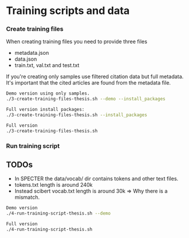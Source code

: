 # Training scripts and data 


### Create training files
When creating training files you need to provide three files 
-  metadata.json 
- data.json
- train.txt, val.txt and test.txt 

If you're creating only samples use filtered citation data but full metadata.
It's important that the cited articles are found from the metadata file. 

```bash
Demo version using only samples.
./3-create-training-files-thesis.sh --demo --install_packages

Full version install packages: 
./3-create-training-files-thesis.sh --install_packages

Full version 
./3-create-training-files-thesis.sh
```


### Run training script 


## TODOs 
- In SPECTER the data/vocab/ dir contains tokens and other text files. 
- tokens.txt length is around 240k 
- Instead scibert vocab.txt length is around 30k => Why there is a mismatch. 


```bash
Demo version
./4-run-training-script-thesis.sh --demo

Full version 
./4-run-training-script-thesis.sh
```
